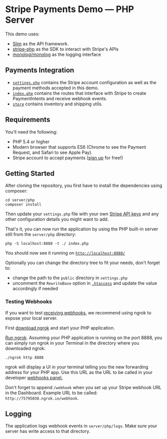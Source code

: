 # Stripe Payments Demo — PHP Server

This demo uses:
- [Slim](http://www.slimframework.com/) as the API framework.
- [stripe-php](https://github.com/stripe/stripe-php) as the SDK to interact with Stripe's APIs
- [monolog/monolog](https://github.com/Seldaek/monolog) as the logging interface

## Payments Integration

- [`settings.php`](settings.php) contains the Stripe account configuration as well as the payment methods accepted in this demo.
- [`index.php`](index.php) contains the routes that interface with Stripe to create PaymentIntents and receive webhook events.
- [`store`](store) contains inventory and shipping utils.

## Requirements

You’ll need the following:

- PHP 5.4 or higher
- Modern browser that supports ES6 (Chrome to see the Payment Request, and Safari to see Apple Pay).
- Stripe account to accept payments ([sign up](https://dashboard.stripe.com/register) for free!)

## Getting Started

After cloning the repository, you first have to install the dependencies using composer:

```
cd server/php
composer install
```

Then update your `settings.php` file with your own [Stripe API keys](https://dashboard.stripe.com/account/apikeys) and any other configuration details you might want to add.

That's it, you can now run the application by using the PHP built-in server still from the `server/php` directory:

```
php -S localhost:8888 -t ./ index.php
```

You should now see it running on [`http://localhost:8888/`](http://localhost:8888/)

Optionally you can change the directory tree to fit your needs, don't forget to:
- change the path to the `public` directory in `settings.php`
- uncomment the `RewriteBase` option in [`.htaccess`](.htaccess) and update the value accordingly if needed

### Testing Webhooks

If you want to test [receiving webhooks](https://stripe.com/docs/webhooks), we recommend using ngrok to expose your local server.

First [download ngrok](https://ngrok.com) and start your PHP application.

[Run ngrok](https://ngrok.com/docs). Assuming your PHP application is running on the port 8888, you can simply run ngrok in your Terminal in the directory where you downloaded ngrok:

```
./ngrok http 8888
```

ngrok will display a UI in your terminal telling you the new forwarding address for your PHP app. Use this URL as the URL to be called in your developer [webhooks panel.](https://dashboard.stripe.com/account/webhooks)

Don't forget to append `/webhook` when you set up your Stripe webhook URL in the Dashboard. Example URL to be called: `http://75795038.ngrok.io/webhook`.

## Logging

The application logs webhook events in `server/php/logs`. Make sure your server has write access to that directory.
